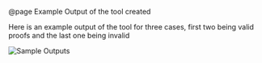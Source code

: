 @page Example Output of the tool created

Here is an example output of the tool for three cases, first two being valid proofs and the last one being invalid

![Sample Outputs](Logic_Documentation_Code_Testing.png)